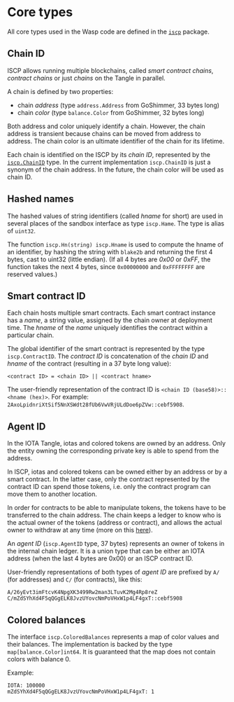 # Core types

All core types used in the Wasp code are defined in the
[`iscp`](https://github.com/iotaledger/wasp/tree/master/packages/iscp)
package.


## Chain ID

ISCP allows running multiple blockchains, called _smart contract chains_, _contract chains_ or just
_chains_ on the Tangle in parallel.

A chain is defined by two properties:

- chain *address* (type `address.Address` from GoShimmer, 33 bytes long)
- chain *color* (type `balance.Color` from GoShimmer, 32 bytes long)

Both address and color uniquely identify a chain. However, the chain address is
transient because chains can be moved from address to address. The chain color
is an ultimate identifier of the chain for its lifetime.

Each chain is identified on the ISCP by its _chain ID_, represented by the
[`iscp.ChainID`](https://github.com/iotaledger/wasp/blob/master/packages/iscp/chainid/chainid.go)
type. In the current implementation `iscp.ChainID` is just a synonym of
the chain address. In the future, the chain color will be used as chain ID.


## Hashed names

The hashed values of string identifiers (called _hname_ for short) are used in
several places of the sandbox interface as type `iscp.Hame`.  The type is
alias of `uint32`.

The function `iscp.Hn(string) iscp.Hname` is used to compute the
hname of an identifier, by hashing the string with `blake2b` and returning the
first 4 bytes, cast to uint32 (little endian). (If all 4 bytes are _0x00_ or
_0xFF_, the function takes the next 4 bytes, since `0x00000000` and
`0xFFFFFFFF` are reserved values.)


## Smart contract ID

Each chain hosts multiple smart contracts. Each smart contract instance has a
_name_, a string value, assigned by the chain owner at deployment time.  The
_hname_ of the _name_ uniquely identifies the contract within a particular
chain.

The global identifier of the smart contract is represented by the type
`iscp.ContractID`.  The _contract ID_ is concatenation of the _chain ID_
and _hname_ of the contract (resulting in a 37 byte long value):

```
<contract ID> = <chain ID> || <contract hname>
```

The user-friendly representation of the contract ID is `<chain ID (base58)>::<hname (hex)>`.
For example: `2AxoLpidnriXtSif5NnXSWdt28fUb6VwVRjULdDoe6pZVw::cebf5908`.


## Agent ID

In the IOTA Tangle, iotas and colored tokens are owned by an address. Only the
entity owning the corresponding private key is able to spend from the address.

In ISCP, iotas and colored tokens can be owned either by an address or by a
smart contract. In the latter case, only the contract represented by the
contract ID can spend those tokens, i.e. only the contract program can move
them to another location.

In order for contracts to be able to manipulate tokens, the tokens have to be
transferred to the chain address. The chain keeps a ledger to know who is the
actual owner of the tokens (address or contract), and allows the actual owner
to withdraw at any time (more on this [here](./accounts.md)).

An _agent ID_ (`iscp.AgentID` type, 37 bytes) represents an owner of
tokens in the internal chain ledger. It is a union type that can be either an
IOTA address (when the last 4 bytes are 0x00) or an ISCP contract ID.

User-friendly representations of both types of _agent ID_ are prefixed by `A/`
(for addresses) and `C/` (for contracts), like this:

```
A/26yEvt3imFtcvK4NpgXK3499Rw2man3LTuvK2Mg4Rp8reZ
C/mZdSYhXd4F5qQGgELK8JvzUYovcNmPoVHxW1p4LF4gxT::cebf5908
```


## Colored balances

The interface `iscp.ColoredBalances` represents a map of color values and
their balances. The implementation is backed by the type `map[balance.Color]int64`.
It is guaranteed that the map does not contain colors with balance 0.

Example:

```
IOTA: 100000
mZdSYhXd4F5qQGgELK8JvzUYovcNmPoVHxW1p4LF4gxT: 1
```
